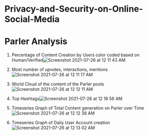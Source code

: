 # Privacy-and-Security-on-Online-Social-Media

# Parler Analysis
1. Percentage of Content Creation by Users color coded based on Human/Verified![Screenshot 2021-07-26 at 12 11 43 AM](https://user-images.githubusercontent.com/62093616/126909968-2c8d1fa7-066a-4a0d-a9c2-88cf363eac4d.png)

2. Most number of upvotes, interactions, mentions ![Screenshot 2021-07-26 at 12 11 17 AM](https://user-images.githubusercontent.com/62093616/126909976-876f1f4a-24c1-43df-84f8-2a99d88602e5.png)

3. World Cloud of the content of the Parler posts![Screenshot 2021-07-26 at 12 12 11 AM](https://user-images.githubusercontent.com/62093616/126909982-31854d37-bf8a-4d13-984c-fd2f54418cea.png)

4. Top Hashtags![Screenshot 2021-07-26 at 12 18 56 AM](https://user-images.githubusercontent.com/62093616/126910023-117562c2-577b-40ab-a23b-9e6b2cb3e51f.png)

5. Timeseries Graph of Total Content generation on Parler over Time![Screenshot 2021-07-26 at 12 12 38 AM](https://user-images.githubusercontent.com/62093616/126909989-bee3fd35-71e2-4648-8f8f-dad178fb54a4.png)

6. Timeseries Graph of Daily User Account creation![Screenshot 2021-07-26 at 12 13 02 AM](https://user-images.githubusercontent.com/62093616/126909993-a95a6f41-1f22-4dd3-84f6-6e8f8f34ef1a.png)
